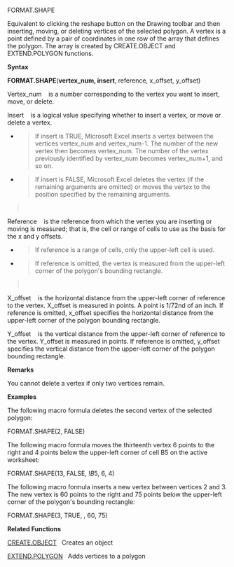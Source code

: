 FORMAT.SHAPE

Equivalent to clicking the reshape button on the Drawing toolbar and
then inserting, moving, or deleting vertices of the selected polygon. A
vertex is a point defined by a pair of coordinates in one row of the
array that defines the polygon. The array is created by CREATE.OBJECT
and EXTEND.POLYGON functions.

**Syntax**

**FORMAT.SHAPE**(**vertex\_num, insert**, reference, x\_offset,
y\_offset)

Vertex\_num    is a number corresponding to the vertex you want to
insert, move, or delete.

Insert    is a logical value specifying whether to insert a vertex, or
move or delete a vertex.

  - > If insert is TRUE, Microsoft Excel inserts a vertex between the
    > vertices vertex\_num and vertex\_num-1. The number of the new
    > vertex then becomes vertex\_num. The number of the vertex
    > previously identified by vertex\_num becomes vertex\_num+1, and so
    > on.

  - > If insert is FALSE, Microsoft Excel deletes the vertex (if the
    > remaining arguments are omitted) or moves the vertex to the
    > position specified by the remaining arguments.

>  

Reference    is the reference from which the vertex you are inserting or
moving is measured; that is, the cell or range of cells to use as the
basis for the x and y offsets.

  - > If reference is a range of cells, only the upper-left cell is
    > used.

  - > If reference is omitted, the vertex is measured from the
    > upper-left corner of the polygon's bounding rectangle.

>  

X\_offset    is the horizontal distance from the upper-left corner of
reference to the vertex. X\_offset is measured in points. A point is
1/72nd of an inch. If reference is omitted, x\_offset specifies the
horizontal distance from the upper-left corner of the polygon bounding
rectangle.

Y\_offset    is the vertical distance from the upper-left corner of
reference to the vertex. Y\_offset is measured in points. If reference
is omitted, y\_offset specifies the vertical distance from the
upper-left corner of the polygon bounding rectangle.

**Remarks**

You cannot delete a vertex if only two vertices remain.

**Examples**

The following macro formula deletes the second vertex of the selected
polygon:

FORMAT.SHAPE(2, FALSE)

The following macro formula moves the thirteenth vertex 6 points to the
right and 4 points below the upper-left corner of cell B5 on the active
worksheet:

FORMAT.SHAPE(13, FALSE, \!$B$5, 6, 4)

The following macro formula inserts a new vertex between vertices 2 and
3. The new vertex is 60 points to the right and 75 points below the
upper-left corner of the polygon's bounding rectangle:

FORMAT.SHAPE(3, TRUE, , 60, 75)

**Related Functions**

[CREATE.OBJECT](CREATE.OBJECT.md)   Creates an object

[EXTEND.POLYGON](EXTEND.POLYGON.md)   Adds vertices to a polygon


